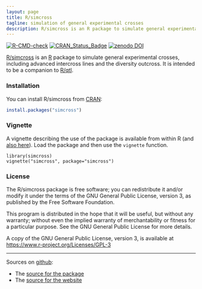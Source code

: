 ```yaml
---
layout: page
title: R/simcross
tagline: simulation of general experimental crosses
description: R/simcross is an R package to simulate general experimental crosses, including advanced intercross lines and the diversity outcross.
---
```


[![R-CMD-check](https://github.com/kbroman/simcross/actions/workflows/R-CMD-check.yaml/badge.svg)](https://github.com/kbroman/simcross/actions/workflows/R-CMD-check.yaml)
[![CRAN_Status_Badge](https://www.r-pkg.org/badges/version/simcross)](https://cran.r-project.org/package=simcross)
[![zenodo DOI](https://zenodo.org/badge/DOI/10.5281/zenodo.4032914.svg)](https://doi.org/10.5281/zenodo.4032914)

[R/simcross](https://github.com/kbroman/simcross) is an
[R](https://www.r-project.org) package to simulate general experimental
crosses, including advanced intercross lines and the diversity outcross.
It is intended to be a companion to [R/qtl](https://www.rqtl.org).

### Installation

You can install R/simcross from [CRAN](https://cran.r-project.org):

```r
install.packages("simcross")
```

### Vignette

A vignette describing the use of the package is available from within
R (and [also here](assets/vignettes/simcross.html)). Load the package
and then use the `vignette` function.

    library(simcross)
    vignette("simcross", package="simcross")

### License

The R/simcross package is free software; you can redistribute it
and/or modify it under the terms of the GNU General Public License,
version 3, as published by the Free Software Foundation.

This program is distributed in the hope that it will be useful, but
without any warranty; without even the implied warranty of
merchantability or fitness for a particular purpose.  See the GNU
General Public License for more details.

A copy of the GNU General Public License, version 3, is available at
<https://www.r-project.org/Licenses/GPL-3>

---

Sources on [github](https://github.com):

- The [source for the package](https://github.com/kbroman/simcross/tree/master)
- The [source for the website](https://github.com/kbroman/simcross/tree/gh-pages)
